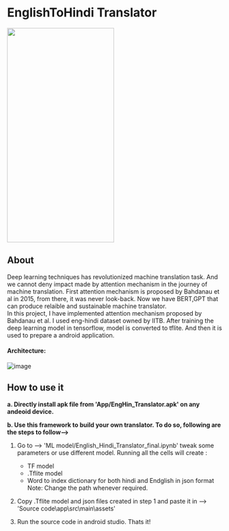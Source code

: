 # EnglishToHindi Translator  

<img src="enghinTranslator.gif" width="250" height="500"/> 



## About  

Deep learning techniques has revolutionized machine translation task. And we cannot deny impact made by attention mechanism in the journey of machine translation. First attention mechanism is proposed by  Bahdanau et al in 2015, from there, it was never look-back. Now we have BERT,GPT that can produce relaible and sustainable machine translator.  
In this project, I have implemented attention mechanism proposed by Bahdanau et al. I used eng-hindi dataset owned by IITB. After training the deep learning model in tensorflow, model is converted to tflite. And then it is used to prepare a android application.  

#### Architecture:  

![image](https://user-images.githubusercontent.com/39105103/121017629-1defd200-c7bb-11eb-906d-48e9e816ee01.png)
  
  
## How to use it  

**a. Directly install apk file from 'App/EngHin_Translator.apk' on any andeoid device.**



**b. Use this framework to build your own translator. To do so, following are the steps to follow-->**

1. Go to --> 'ML model/English_Hindi_Translator_final.ipynb' tweak some parameters or use different model. Running all the cells will create :  
   - TF model
   - .Tflite model
   - Word to index dictionary for both hindi and Endglish in json format
Note: Change the path whenever required.  

2. Copy .Tflite model and json files created in step 1 and paste it in --> 'Source code\app\src\main\assets'  
3. Run the source code in android studio. Thats it!
 
